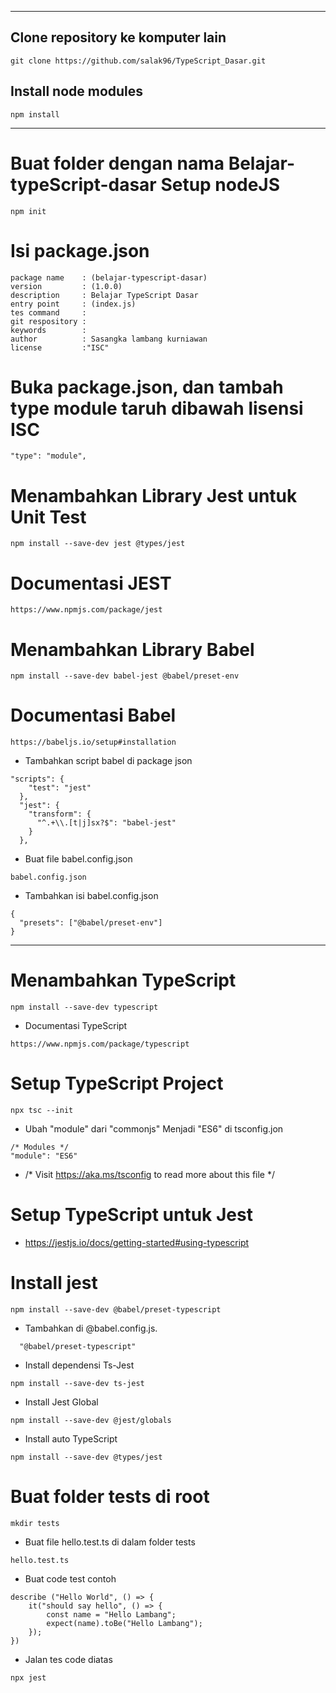 -----------------------------------------------------------------------------------------------------------------------------------
## Clone repository ke komputer lain
```
git clone https://github.com/salak96/TypeScript_Dasar.git
```
## Install node modules
```
npm install
```
-----------------------------------------------------------------------------------------------------------------------------------
# Buat folder dengan nama Belajar-typeScript-dasar Setup nodeJS
```
npm init
```
# Isi package.json
```
package name    : (belajar-typescript-dasar)
version         : (1.0.0)
description     : Belajar TypeScript Dasar
entry point     : (index.js)
tes command     :
git respository :
keywords        :
author          : Sasangka lambang kurniawan
license         :"ISC"
```
# Buka package.json, dan tambah type module taruh dibawah lisensi ISC

```
"type": "module",
```
# Menambahkan Library Jest untuk Unit Test

```
npm install --save-dev jest @types/jest
```
# Documentasi JEST
```
https://www.npmjs.com/package/jest
```

# Menambahkan Library Babel
```
npm install --save-dev babel-jest @babel/preset-env
```
# Documentasi Babel
```
https://babeljs.io/setup#installation
```

- Tambahkan script babel di package json
```
"scripts": {
    "test": "jest"
  },
  "jest": {
    "transform": {
      "^.+\\.[t|j]sx?$": "babel-jest"
    }
  },
```
- Buat file babel.config.json
```
babel.config.json
```
- Tambahkan isi babel.config.json
```
{
  "presets": ["@babel/preset-env"]
}
```
----------------------------------------------------------------------------------------------------------------------------------
# Menambahkan TypeScript
```
npm install --save-dev typescript
```
- Documentasi TypeScript
```
https://www.npmjs.com/package/typescript
```
# Setup TypeScript Project
```
npx tsc --init
```
- Ubah "module" dari "commonjs" Menjadi "ES6" di tsconfig.jon

```
/* Modules */
"module": "ES6"  
```
- /* Visit https://aka.ms/tsconfig to read more about this file */

# Setup TypeScript untuk Jest

- https://jestjs.io/docs/getting-started#using-typescript

# Install jest
```
npm install --save-dev @babel/preset-typescript
```
- Tambahkan di @babel.config.js.

```
  "@babel/preset-typescript"
```

- Install dependensi Ts-Jest

```
npm install --save-dev ts-jest
```

- Install Jest Global

```
npm install --save-dev @jest/globals
```

- Install auto TypeScript
```
npm install --save-dev @types/jest
```
# Buat folder tests di root
```
mkdir tests
```
- Buat file hello.test.ts di dalam folder tests
```
hello.test.ts
```
- Buat code test contoh
```
describe ("Hello World", () => {
    it("should say hello", () => { 
        const name = "Hello Lambang";
        expect(name).toBe("Hello Lambang");
    });
})
```
- Jalan tes code diatas
```
npx jest
```